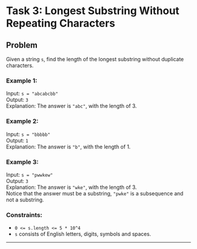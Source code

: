 # Task 3: Longest Substring Without Repeating Characters

## Problem

Given a string `s`, find the length of the longest substring without
duplicate characters.

### Example 1:

Input: `s = "abcabcbb"`\
Output: `3`\
Explanation: The answer is `"abc"`, with the length of 3.

### Example 2:

Input: `s = "bbbbb"`\
Output: `1`\
Explanation: The answer is `"b"`, with the length of 1.

### Example 3:

Input: `s = "pwwkew"`\
Output: `3`\
Explanation: The answer is `"wke"`, with the length of 3.\
Notice that the answer must be a substring, `"pwke"` is a subsequence
and not a substring.

### Constraints:

- `0 <= s.length <= 5 * 10^4`
- `s` consists of English letters, digits, symbols and spaces.

---

